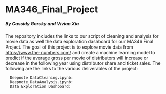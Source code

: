 # MA346_Final_Project
##### By Cassidy Gorsky and Vivian Xia

The repository includes the links to our script of cleaning and analysis for movie data as well the data exploration dashboard
for our MA346 Final Project.
The goal of this project is to explore movie data from https://www.the-numbers.com/ and create a machine learning model 
to predict if the average gross per movie of distributors will increase or decrease in the following year using distributor share and ticket sales.
The following are the links to the various deliverables of the project:

      Deepnote DataCleaning.ipynb: 
      Deepnote DataAnalysis.ipynb:
      Data Exploration Dashboard:
 
